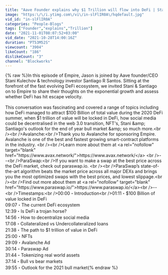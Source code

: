 ```yaml
---
title: "Aave Founder explains why $1 Trillion will flow into DeFi | Stani Kulechov & Santiago Santos"
image: "https:\/\/i.ytimg.com\/vi\/in-slFlIR0A\/hqdefault.jpg"
vid_id: "in-slFlIR0A"
categories: "People-Blogs"
tags: ["Founder","explains","Trillion"]
date: "2021-11-01T08:07:52+03:00"
vid_date: "2021-10-28T14:00:16Z"
duration: "PT53M52S"
viewcount: "3904"
likeCount: "186"
dislikeCount: "3"
channel: "Blockworks"
---
```

{% raw %}In this episode of Empire, Jason is joined by Aave founder/CEO Stani Kulechov &amp; technology investor Santiago R Santos. Sitting at the forefront of the fast evolving DeFi ecosystem, we invited Stani &amp; Santiago on to Empire to share their thoughts on the exponential growth and assess whether DeFi has hit escape velocity. <br /><br />This conversation was fascinating and covered a range of topics including how DeFi managed to attract $100 Billion of total value during the 2020 DeFi summer, when $1 trillion of value will be locked in DeFi, how social media could be decentralised in the web 3.0 transition, NFT's, Stani &amp; Santiago's outlook for the end of year bull market &amp; so much more.<br /><br />Avalanche:<br />Thank you to Avalanche for sponsoring Empire. Avalanche is one of the best and fastest growing smart-contract platforms in the industry. <br /><br />Learn more about them at <a rel="nofollow" target="blank" href="https://www.avax.network/">https://www.avax.network/</a> <br />--<br />ParaSwap:<br />If you want to make a swap at the best price across the DeFi market, check out paraswap.io. <br /><br />ParaSwap’s state-of-the-art algorithm beats the market price across all major DEXs and brings you the most optimized swaps with the best prices, and lowest slippage.<br /><br />Find out more about them at <a rel="nofollow" target="blank" href="https://www.paraswap.io/">https://www.paraswap.io/</a><br />--<br />Timestamps:<br />00:00・Introduction<br />01:11・$100 Billion of value locked in DeFi<br />09:07・The current DeFi ecosystem<br />12:39・Is DeFi a trojan horse?<br />14:56・How to decentralize social media<br />17:08・Collateralized vs Undercollateralized loans<br />21:38・The path to $1 trillion of value in DeFi<br />25:00・NFTs<br />29:09・Avalanche Ad<br />30:14・Paraswap Ad<br />31:44・Tokenizing real world assets<br />37:14・Bull vs bear markets<br />39:55・Outlook for the 2021 bull market{% endraw %}
